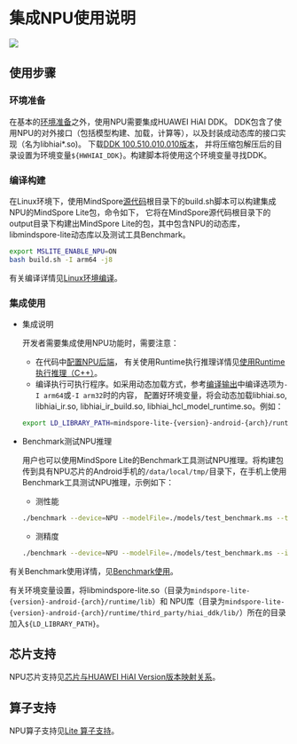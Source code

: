 # 集成NPU使用说明

<a href="https://gitee.com/mindspore/docs/blob/r2.0/docs/lite/docs/source_zh_cn/use/npu_info.md" target="_blank"><img src="https://mindspore-website.obs.cn-north-4.myhuaweicloud.com/website-images/r2.0/resource/_static/logo_source.png"></a>

## 使用步骤

### 环境准备

在基本的[环境准备](https://www.mindspore.cn/lite/docs/zh-CN/r2.0/use/build.html)之外，使用NPU需要集成HUAWEI HiAI DDK。
DDK包含了使用NPU的对外接口（包括模型构建、加载，计算等），以及封装成动态库的接口实现（名为libhiai*.so)。
下载[DDK 100.510.010.010版本](https://developer.huawei.com/consumer/cn/doc/development/hiai-Library/ddk-download-0000001053590180)，
并将压缩包解压后的目录设置为环境变量`${HWHIAI_DDK}`。构建脚本将使用这个环境变量寻找DDK。

### 编译构建

在Linux环境下，使用MindSpore[源代码](https://gitee.com/mindspore/mindspore)根目录下的build.sh脚本可以构建集成NPU的MindSpore Lite包，命令如下，
它将在MindSpore源代码根目录下的output目录下构建出MindSpore Lite的包，其中包含NPU的动态库，libmindspore-lite动态库以及测试工具Benchmark。

```bash
export MSLITE_ENABLE_NPU=ON
bash build.sh -I arm64 -j8
```

有关编译详情见[Linux环境编译](https://www.mindspore.cn/lite/docs/zh-CN/r2.0/use/build.html#linux环境编译)。

### 集成使用

- 集成说明

    开发者需要集成使用NPU功能时，需要注意：
    - 在代码中[配置NPU后端](https://www.mindspore.cn/lite/docs/zh-CN/r2.0/use/runtime_cpp.html#配置使用npu后端)，
    有关使用Runtime执行推理详情见[使用Runtime执行推理（C++）](https://www.mindspore.cn/lite/docs/zh-CN/r2.0/use/runtime_cpp.html)。
    - 编译执行可执行程序。如采用动态加载方式，参考[编译输出](https://www.mindspore.cn/lite/docs/zh-CN/r2.0/use/build.html)中编译选项为`-I arm64`或`-I arm32`时的内容，
    配置好环境变量，将会动态加载libhiai.so, libhiai_ir.so, libhiai_ir_build.so, libhiai_hcl_model_runtime.so。例如：

    ```bash
    export LD_LIBRARY_PATH=mindspore-lite-{version}-android-{arch}/runtime/third_party/hiai_ddk/lib/:$LD_LIBRARY_PATH
    ```

- Benchmark测试NPU推理

    用户也可以使用MindSpore Lite的Benchmark工具测试NPU推理。将构建包传到具有NPU芯片的Android手机的`/data/local/tmp/`目录下，在手机上使用Benchmark工具测试NPU推理，示例如下：

    - 测性能

    ```bash
    ./benchmark --device=NPU --modelFile=./models/test_benchmark.ms --timeProfiling=true
    ```

    - 测精度

    ```bash
    ./benchmark --device=NPU --modelFile=./models/test_benchmark.ms --inDataFile=./input/test_benchmark.bin --inputShapes=1,32,32,1 --accuracyThreshold=3 --benchmarkDataFile=./output/test_benchmark.out
    ```

有关Benchmark使用详情，见[Benchmark使用](https://www.mindspore.cn/lite/docs/zh-CN/r2.0/use/benchmark_tool.html)。

有关环境变量设置，将libmindspore-lite.so（目录为`mindspore-lite-{version}-android-{arch}/runtime/lib`）和
NPU库（目录为`mindspore-lite-{version}-android-{arch}/runtime/third_party/hiai_ddk/lib/`）所在的目录加入`${LD_LIBRARY_PATH}`。

## 芯片支持

NPU芯片支持见[芯片与HUAWEI HiAI Version版本映射关系](https://developer.huawei.com/consumer/cn/doc/development/hiai-Guides/supported-platforms-0000001052830507#section94427279718)。

## 算子支持

NPU算子支持见[Lite 算子支持](https://www.mindspore.cn/lite/docs/zh-CN/r2.0/operator_list_lite.html)。
